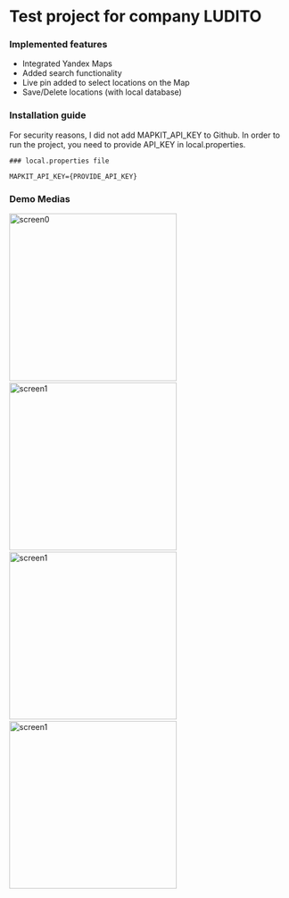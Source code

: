 
# Test project for company LUDITO

### Implemented features
- Integrated Yandex Maps
- Added search functionality
- Live pin added to select locations on the Map
- Save/Delete locations (with local database)

### Installation guide
For security reasons, I did not add MAPKIT_API_KEY to Github. In order to run the project, you need to provide API_KEY in local.properties.

``` 
### local.properties file

MAPKIT_API_KEY={PROVIDE_API_KEY}
```

### Demo Medias

<img width="300" alt="screen0" src="https://github.com/user-attachments/assets/bca48608-4599-47a7-bdf4-bc397642b77b">&nbsp;&nbsp;<img width="300" alt="screen1" src="https://github.com/user-attachments/assets/0088ba32-0419-48d5-9ee8-1a32a41b07b7">&nbsp;&nbsp;<img width="300" alt="screen1" src="https://github.com/user-attachments/assets/43278420-a735-40a3-9a61-3c27501d812c">&nbsp;&nbsp;<img width="300" alt="screen1" src="https://github.com/user-attachments/assets/aee7e579-27c3-4d0b-bb1c-3a8dc4ad978c">
